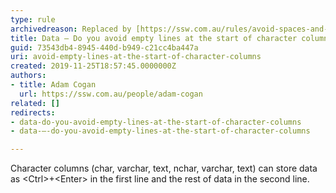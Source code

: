 ```yaml
---
type: rule
archivedreason: Replaced by [https://ssw.com.au/rules/avoid-spaces-and-empty-lines-at-the-start-of-character-columns](/rules/avoid-spaces-and-empty-lines-at-the-start-of-character-columns)
title: Data – Do you avoid empty lines at the start of character columns?
guid: 73543db4-8945-440d-b949-c21cc4ba447a
uri: avoid-empty-lines-at-the-start-of-character-columns
created: 2019-11-25T18:57:45.0000000Z
authors:
- title: Adam Cogan
  url: https://ssw.com.au/people/adam-cogan
related: []
redirects:
- data-do-you-avoid-empty-lines-at-the-start-of-character-columns
- data-–-do-you-avoid-empty-lines-at-the-start-of-character-columns

---
```


Character columns (char, varchar, text, nchar, varchar, text) can store data as &lt;Ctrl&gt;+&lt;Enter&gt; in the first line and the rest of data in the second line.

<!--endintro-->
